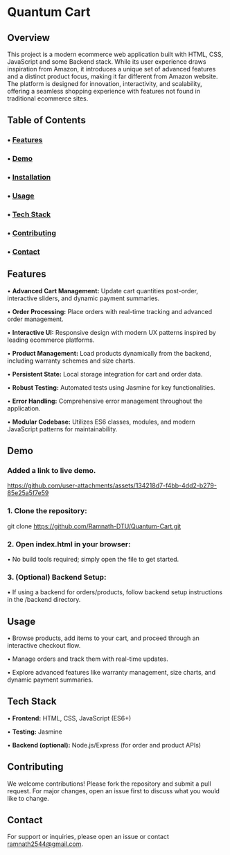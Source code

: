 # Quantum Cart

**<h2>Overview</h2>**

This project is a modern ecommerce web application built with HTML, CSS, JavaScript and some Backend stack. While its user experience draws inspiration from Amazon, it introduces a unique set of advanced features and a distinct product focus, making it far different from Amazon website. The platform is designed for innovation, interactivity, and scalability, offering a seamless shopping experience with features not found in traditional ecommerce sites.

**<h2>Table of Contents</h2>**

### •	 <ins>Features</ins>

### •	 <ins>Demo</ins>

### •	 <ins>Installation</ins>

### •	 <ins>Usage</ins>

### •	 <ins>Tech Stack</ins>

### •	 <ins>Contributing</ins>

### •	 <ins>Contact</ins>

**<h2>Features</h2>**

•	**Advanced Cart Management:** Update cart quantities post-order, interactive sliders, and 
                                dynamic payment summaries.

•	**Order Processing:** Place orders with real-time tracking and advanced order management.

•	**Interactive UI:** Responsive design with modern UX patterns inspired by leading ecommerce 
                      platforms.

•	**Product Management:** Load products dynamically from the backend, including warranty schemes 
                          and size charts.

•	**Persistent State:** Local storage integration for cart and order data.

•	**Robust Testing:** Automated tests using Jasmine for key functionalities.

•	**Error Handling:** Comprehensive error management throughout the application.

•	**Modular Codebase:** Utilizes ES6 classes, modules, and modern JavaScript patterns for 
                        maintainability.

**<h2>Demo</h2>**

**<h3>Added a link to live demo.</h3>**



https://github.com/user-attachments/assets/134218d7-f4bb-4dd2-b279-85e25a5f7e59



**<h3>1.	Clone the repository:</h3>**

  git clone https://github.com/Ramnath-DTU/Quantum-Cart.git

**<h3>2.	Open index.html in your browser:</h3>**

•	No build tools required; simply open the file to get started.

**<h3>3.	(Optional) Backend Setup:</h3>**

•	If using a backend for orders/products, follow backend setup instructions in the /backend 
  directory.

**<h2>Usage</h2>**

•	Browse products, add items to your cart, and proceed through an interactive checkout flow.

•	Manage orders and track them with real-time updates.

•	Explore advanced features like warranty management, size charts, and dynamic payment summaries.

**<h2>Tech Stack</h2>**

•	**Frontend:** HTML, CSS, JavaScript (ES6+)

•	**Testing:** Jasmine

•	**Backend (optional):** Node.js/Express (for order and product APIs)

**<h2>Contributing</h2>**
We welcome contributions! Please fork the repository and submit a pull request. For major changes, open an issue first to discuss what you would like to change.

**<h2>Contact</h2>**
For support or inquiries, please open an issue or contact ramnath2544@gmail.com.
